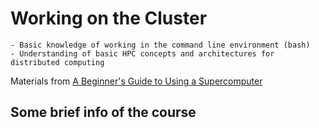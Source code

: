 # Working on the Cluster

```{prereq}
- Basic knowledge of working in the command line environment (bash)
- Understanding of basic HPC concepts and architectures for distributed computing
```

Materials from [A Beginner's Guide to Using a Supercomputer](https://enccs.se/news/2023/08/hpc-for-beginners/)

## Some brief info of the course